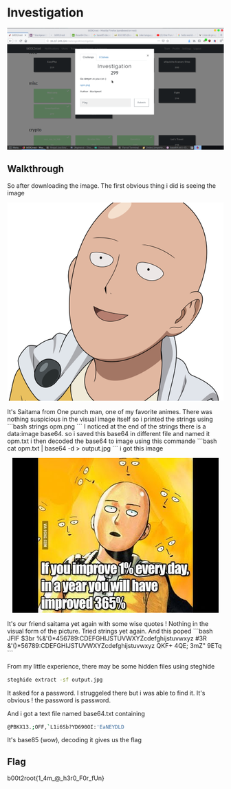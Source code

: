 # Investigation
<p align="center">
<img src="Investigation.png"/>
</p>

## Walkthrough
So after downloading the image. The first obvious thing i did is seeing the image
<p align="center">
<img src="opm.png"/>
</p>
It's Saitama from One punch man, one of my favorite animes.
There was nothing suspicious in the visual image itself so i printed the strings using
```bash
strings opm.png
```
I noticed at the end of the strings there is a data:image base64.
so i saved this base64 in different file and named it opm.txt
i then decoded the base64 to image using this commande
```bash
cat opm.txt | base64 -d > output.jpg
```
i got this image
<p align="center">
<img src="output.jpg"/>
</p>
It's our friend saitama yet again with some wise quotes !
Nothing in the visual form of the picture.
Tried strings yet again.
And this poped 
```bash
JFIF
$3br
%&'()*456789:CDEFGHIJSTUVWXYZcdefghijstuvwxyz
	#3R
&'()*56789:CDEFGHIJSTUVWXYZcdefghijstuvwxyz
QKF+
4QE;
3mZ"
9ETq
```

From my little experience, there may be some hidden files using steghide
```bash
steghide extract -sf output.jpg
```
It asked for a password. I struggeled there but i was able to find it. It's obvious ! the password is password.

And i got a text file named base64.txt containing 
```bash
@PBKX13.;OFF,`L1i6Sb?YD690OI:'EaNEYDLD
```

It's base85 (wow), decoding it gives us the flag

## Flag

b00t2root{1_4m_@_h3r0_F0r_fUn}

